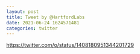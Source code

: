 ```yaml
--- 
layout: post 
title: Tweet by @HartfordLabs 
date: 2021-06-24 1624571481 
categories: twitter 
--- 
```

https://twitter.com/o/status/1408180951344201729